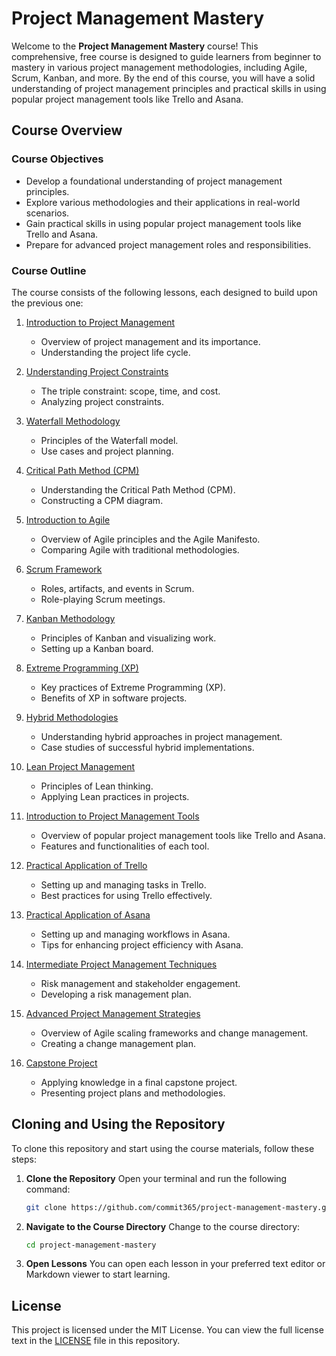 # Project Management Mastery

Welcome to the **Project Management Mastery** course! This comprehensive, free course is designed to guide learners from beginner to mastery in various project management methodologies, including Agile, Scrum, Kanban, and more. By the end of this course, you will have a solid understanding of project management principles and practical skills in using popular project management tools like Trello and Asana.

## Course Overview

### Course Objectives

- Develop a foundational understanding of project management principles.
- Explore various methodologies and their applications in real-world scenarios.
- Gain practical skills in using popular project management tools like Trello and Asana.
- Prepare for advanced project management roles and responsibilities.

### Course Outline

The course consists of the following lessons, each designed to build upon the previous one:

1. [Introduction to Project Management](Lessons/01_introduction_to_project_management.md)
   - Overview of project management and its importance.
   - Understanding the project life cycle.
  
2. [Understanding Project Constraints](Lessons/02_understanding_project_constraints.md)
   - The triple constraint: scope, time, and cost.
   - Analyzing project constraints.

3. [Waterfall Methodology](Lessons/03_waterfall_methodology.md)
   - Principles of the Waterfall model.
   - Use cases and project planning.

4. [Critical Path Method (CPM)](Lessons/04_critical_path_method.md)
   - Understanding the Critical Path Method (CPM).
   - Constructing a CPM diagram.

5. [Introduction to Agile](Lessons/05_introduction_to_agile.md)
   - Overview of Agile principles and the Agile Manifesto.
   - Comparing Agile with traditional methodologies.

6. [Scrum Framework](Lessons/06_scrum_framework.md)
   - Roles, artifacts, and events in Scrum.
   - Role-playing Scrum meetings.

7. [Kanban Methodology](Lessons/07_kanban_methodology.md)
   - Principles of Kanban and visualizing work.
   - Setting up a Kanban board.

8. [Extreme Programming (XP)](Lessons/08_extreme_programming.md)
   - Key practices of Extreme Programming (XP).
   - Benefits of XP in software projects.

9. [Hybrid Methodologies](Lessons/09_hybrid_methodologies.md)
   - Understanding hybrid approaches in project management.
   - Case studies of successful hybrid implementations.

10. [Lean Project Management](Lessons/10_lean_project_management.md)
    - Principles of Lean thinking.
    - Applying Lean practices in projects.

11. [Introduction to Project Management Tools](Lessons/11_introduction_to_project_management_tools.md)
    - Overview of popular project management tools like Trello and Asana.
    - Features and functionalities of each tool.

12. [Practical Application of Trello](Lessons/12_practical_application_of_trello.md)
    - Setting up and managing tasks in Trello.
    - Best practices for using Trello effectively.

13. [Practical Application of Asana](Lessons/13_practical_application_of_asana.md)
    - Setting up and managing workflows in Asana.
    - Tips for enhancing project efficiency with Asana.

14. [Intermediate Project Management Techniques](Lessons/14_intermediate_project_management_techniques.md)
    - Risk management and stakeholder engagement.
    - Developing a risk management plan.

15. [Advanced Project Management Strategies](Lessons/15_advanced_project_management_strategies.md)
    - Overview of Agile scaling frameworks and change management.
    - Creating a change management plan.

16. [Capstone Project](Lessons/16_capstone_project.md)
    - Applying knowledge in a final capstone project.
    - Presenting project plans and methodologies.

## Cloning and Using the Repository

To clone this repository and start using the course materials, follow these steps:

1. **Clone the Repository**
   Open your terminal and run the following command:
   ```bash
   git clone https://github.com/commit365/project-management-mastery.git
   ```

2. **Navigate to the Course Directory**
   Change to the course directory:
   ```bash
   cd project-management-mastery
   ```

3. **Open Lessons**
   You can open each lesson in your preferred text editor or Markdown viewer to start learning.

## License

This project is licensed under the MIT License. You can view the full license text in the [LICENSE](LICENSE) file in this repository. 

